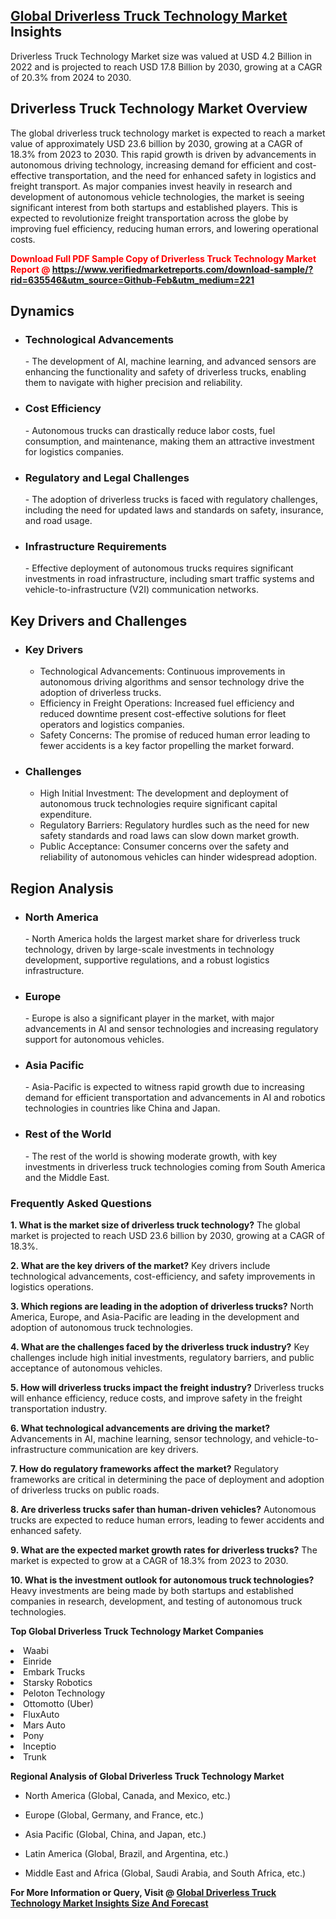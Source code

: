 <h2><a href="https://www.verifiedmarketreports.com/download-sample/?rid=635546&amp;utm_source=Github&amp;utm_medium=221" target="_blank">Global Driverless Truck Technology Market</a> Insights</h2><p>Driverless Truck Technology Market size was valued at USD 4.2 Billion in 2022 and is projected to reach USD 17.8 Billion by 2030, growing at a CAGR of 20.3% from 2024 to 2030.</p><p> <h2>Driverless Truck Technology Market Overview</h2> <p>The global driverless truck technology market is expected to reach a market value of approximately USD 23.6 billion by 2030, growing at a CAGR of 18.3% from 2023 to 2030. This rapid growth is driven by advancements in autonomous driving technology, increasing demand for efficient and cost-effective transportation, and the need for enhanced safety in logistics and freight transport. As major companies invest heavily in research and development of autonomous vehicle technologies, the market is seeing significant interest from both startups and established players. This is expected to revolutionize freight transportation across the globe by improving fuel efficiency, reducing human errors, and lowering operational costs.</p> <p><strong><p><span class=""><span style="color: #ff0000;"><strong>Download Full PDF Sample Copy of Driverless Truck Technology Market Report</strong> @ </span><a href="https://www.verifiedmarketreports.com/download-sample/?rid=635546&amp;utm_source=Github-Feb&amp;utm_medium=221" target="_blank">https://www.verifiedmarketreports.com/download-sample/?rid=635546&amp;utm_source=Github-Feb&amp;utm_medium=221</a></span></p></strong></p> <h2>Dynamics</h2> <ul> <li><h3>Technological Advancements</h3> - The development of AI, machine learning, and advanced sensors are enhancing the functionality and safety of driverless trucks, enabling them to navigate with higher precision and reliability.</li> <li><h3>Cost Efficiency</h3> - Autonomous trucks can drastically reduce labor costs, fuel consumption, and maintenance, making them an attractive investment for logistics companies.</li> <li><h3>Regulatory and Legal Challenges</h3> - The adoption of driverless trucks is faced with regulatory challenges, including the need for updated laws and standards on safety, insurance, and road usage.</li> <li><h3>Infrastructure Requirements</h3> - Effective deployment of autonomous trucks requires significant investments in road infrastructure, including smart traffic systems and vehicle-to-infrastructure (V2I) communication networks.</li> </ul> <h2>Key Drivers and Challenges</h2> <ul> <li><h3>Key Drivers</h3> <ul> <li>Technological Advancements: Continuous improvements in autonomous driving algorithms and sensor technology drive the adoption of driverless trucks.</li> <li>Efficiency in Freight Operations: Increased fuel efficiency and reduced downtime present cost-effective solutions for fleet operators and logistics companies.</li> <li>Safety Concerns: The promise of reduced human error leading to fewer accidents is a key factor propelling the market forward.</li> </ul> </li> <li><h3>Challenges</h3> <ul> <li>High Initial Investment: The development and deployment of autonomous truck technologies require significant capital expenditure.</li> <li>Regulatory Barriers: Regulatory hurdles such as the need for new safety standards and road laws can slow down market growth.</li> <li>Public Acceptance: Consumer concerns over the safety and reliability of autonomous vehicles can hinder widespread adoption.</li> </ul> </li> </ul> <h2>Region Analysis</h2> <ul> <li><h3>North America</h3> - North America holds the largest market share for driverless truck technology, driven by large-scale investments in technology development, supportive regulations, and a robust logistics infrastructure.</li> <li><h3>Europe</h3> - Europe is also a significant player in the market, with major advancements in AI and sensor technologies and increasing regulatory support for autonomous vehicles.</li> <li><h3>Asia Pacific</h3> - Asia-Pacific is expected to witness rapid growth due to increasing demand for efficient transportation and advancements in AI and robotics technologies in countries like China and Japan.</li> <li><h3>Rest of the World</h3> - The rest of the world is showing moderate growth, with key investments in driverless truck technologies coming from South America and the Middle East.</li> </ul> <h3>Frequently Asked Questions</h3> <p><strong>1. What is the market size of driverless truck technology?</strong> The global market is projected to reach USD 23.6 billion by 2030, growing at a CAGR of 18.3%.</p> <p><strong>2. What are the key drivers of the market?</strong> Key drivers include technological advancements, cost-efficiency, and safety improvements in logistics operations.</p> <p><strong>3. Which regions are leading in the adoption of driverless trucks?</strong> North America, Europe, and Asia-Pacific are leading in the development and adoption of autonomous truck technologies.</p> <p><strong>4. What are the challenges faced by the driverless truck industry?</strong> Key challenges include high initial investments, regulatory barriers, and public acceptance of autonomous vehicles.</p> <p><strong>5. How will driverless trucks impact the freight industry?</strong> Driverless trucks will enhance efficiency, reduce costs, and improve safety in the freight transportation industry.</p> <p><strong>6. What technological advancements are driving the market?</strong> Advancements in AI, machine learning, sensor technology, and vehicle-to-infrastructure communication are key drivers.</p> <p><strong>7. How do regulatory frameworks affect the market?</strong> Regulatory frameworks are critical in determining the pace of deployment and adoption of driverless trucks on public roads.</p> <p><strong>8. Are driverless trucks safer than human-driven vehicles?</strong> Autonomous trucks are expected to reduce human errors, leading to fewer accidents and enhanced safety.</p> <p><strong>9. What are the expected market growth rates for driverless trucks?</strong> The market is expected to grow at a CAGR of 18.3% from 2023 to 2030.</p> <p><strong>10. What is the investment outlook for autonomous truck technologies?</strong> Heavy investments are being made by both startups and established companies in research, development, and testing of autonomous truck technologies.</p> </p><p><strong>Top Global Driverless Truck Technology Market Companies</strong></p><div data-test-id=""><p><li>Waabi</li><li> Einride</li><li> Embark Trucks</li><li> Starsky Robotics</li><li> Peloton Technology</li><li> Ottomotto (Uber)</li><li> FluxAuto</li><li> Mars Auto</li><li> Pony</li><li> Inceptio</li><li> Trunk</li></p><div><strong>Regional Analysis of&nbsp;Global Driverless Truck Technology Market</strong></div><ul><li dir="ltr"><p dir="ltr">North America&nbsp;(Global, Canada, and Mexico, etc.)</p></li><li dir="ltr"><p dir="ltr">Europe (Global, Germany, and France, etc.)</p></li><li dir="ltr"><p dir="ltr">Asia Pacific&nbsp;(Global, China, and Japan, etc.)</p></li><li dir="ltr"><p dir="ltr">Latin America&nbsp;(Global, Brazil, and Argentina, etc.)</p></li><li dir="ltr">Middle East and Africa&nbsp;(Global, Saudi Arabia, and South Africa, etc.)</li></ul><p><strong>For More Information or Query, Visit @&nbsp;</strong><strong><a href="https://www.verifiedmarketreports.com/product/driverless-truck-technology-market/?utm_source=Github&amp;utm_medium=221" target="_blank">Global Driverless Truck Technology Market Insights Size And Forecast</a></strong></p></div>
